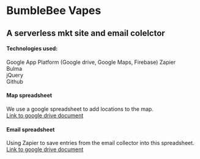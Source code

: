 # BumbleBee Vapes   
## A serverless mkt site and email colelctor  
#### Technologies used:  
Google App Platform (Google drive, Google Maps, Firebase)
Zapier  
Bulma  
jQuery  
Github   
#### Map spreadsheet
We use a google spreadsheet to add locations to the map.  
[Link to google drive document](https://docs.google.com/spreadsheets/d/1Lr-h5Wb1zVJfrzmavVAHf3tRWrCuzFpXZC-wd-4_bJk/edit#gid=0)

#### Email spreadsheet
Using Zapier to save entries from the email collector into this spreadsheet.  
[Link to google drive document](https://docs.google.com/a/jaimevelas.co/spreadsheets/d/1zdrFPnuwliUh2t7GMP--2sry2s3I9HwcdC4oqa8sobc/edit?usp=sharing)
